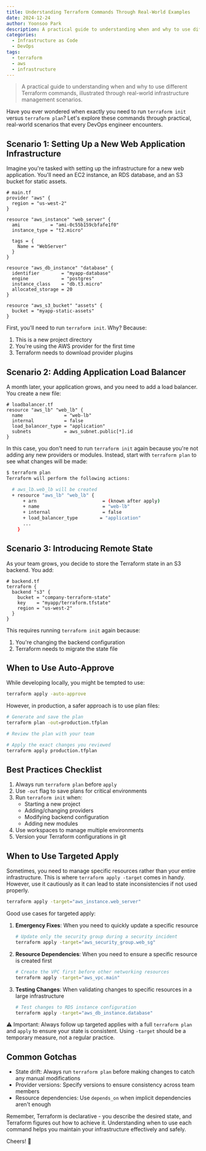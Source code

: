 ```yaml
---
title: Understanding Terraform Commands Through Real-World Examples
date: 2024-12-24
author: Yoonsoo Park
description: A practical guide to understanding when and why to use different Terraform commands, illustrated through real-world infrastructure management scenarios.
categories:
  - Infrastructure as Code
  - DevOps
tags:
  - terraform
  - aws
  - infrastructure
---
```


> A practical guide to understanding when and why to use different Terraform commands, illustrated through real-world infrastructure management scenarios.

Have you ever wondered when exactly you need to run `terraform init` versus `terraform plan`? Let's explore these commands through practical, real-world scenarios that every DevOps engineer encounters.

## Scenario 1: Setting Up a New Web Application Infrastructure

Imagine you're tasked with setting up the infrastructure for a new web application. You'll need an EC2 instance, an RDS database, and an S3 bucket for static assets.

```hcl
# main.tf
provider "aws" {
  region = "us-west-2"
}

resource "aws_instance" "web_server" {
  ami           = "ami-0c55b159cbfafe1f0"
  instance_type = "t2.micro"

  tags = {
    Name = "WebServer"
  }
}

resource "aws_db_instance" "database" {
  identifier        = "myapp-database"
  engine            = "postgres"
  instance_class    = "db.t3.micro"
  allocated_storage = 20
}

resource "aws_s3_bucket" "assets" {
  bucket = "myapp-static-assets"
}
```

First, you'll need to run `terraform init`. Why? Because:

1. This is a new project directory
2. You're using the AWS provider for the first time
3. Terraform needs to download provider plugins

## Scenario 2: Adding Application Load Balancer

A month later, your application grows, and you need to add a load balancer. You create a new file:

```hcl
# loadbalancer.tf
resource "aws_lb" "web_lb" {
  name               = "web-lb"
  internal           = false
  load_balancer_type = "application"
  subnets            = aws_subnet.public[*].id
}
```

In this case, you don't need to run `terraform init` again because you're not adding any new providers or modules. Instead, start with `terraform plan` to see what changes will be made:

```bash
$ terraform plan
Terraform will perform the following actions:

  # aws_lb.web_lb will be created
  + resource "aws_lb" "web_lb" {
      + arn                        = (known after apply)
      + name                       = "web-lb"
      + internal                   = false
      + load_balancer_type        = "application"
      ...
    }
```

## Scenario 3: Introducing Remote State

As your team grows, you decide to store the Terraform state in an S3 backend. You add:

```hcl
# backend.tf
terraform {
  backend "s3" {
    bucket = "company-terraform-state"
    key    = "myapp/terraform.tfstate"
    region = "us-west-2"
  }
}
```

This requires running `terraform init` again because:

1. You're changing the backend configuration
2. Terraform needs to migrate the state file

## When to Use Auto-Approve

While developing locally, you might be tempted to use:

```bash
terraform apply -auto-approve
```

However, in production, a safer approach is to use plan files:

```bash
# Generate and save the plan
terraform plan -out=production.tfplan

# Review the plan with your team

# Apply the exact changes you reviewed
terraform apply production.tfplan
```

## Best Practices Checklist

1. Always run `terraform plan` before `apply`
2. Use `-out` flag to save plans for critical environments
3. Run `terraform init` when:
   - Starting a new project
   - Adding/changing providers
   - Modifying backend configuration
   - Adding new modules
4. Use workspaces to manage multiple environments
5. Version your Terraform configurations in git

## When to Use Targeted Apply

Sometimes, you need to manage specific resources rather than your entire infrastructure. This is where `terraform apply -target` comes in handy. However, use it cautiously as it can lead to state inconsistencies if not used properly.

```bash
terraform apply -target="aws_instance.web_server"
```

Good use cases for targeted apply:

1. **Emergency Fixes**: When you need to quickly update a specific resource

   ```bash
   # Update only the security group during a security incident
   terraform apply -target="aws_security_group.web_sg"
   ```

2. **Resource Dependencies**: When you need to ensure a specific resource is created first

   ```bash
   # Create the VPC first before other networking resources
   terraform apply -target="aws_vpc.main"
   ```

3. **Testing Changes**: When validating changes to specific resources in a large infrastructure
   ```bash
   # Test changes to RDS instance configuration
   terraform apply -target="aws_db_instance.database"
   ```

⚠️ Important: Always follow up targeted applies with a full `terraform plan` and `apply` to ensure your state is consistent. Using `-target` should be a temporary measure, not a regular practice.

## Common Gotchas

- State drift: Always run `terraform plan` before making changes to catch any manual modifications
- Provider versions: Specify versions to ensure consistency across team members
- Resource dependencies: Use `depends_on` when implicit dependencies aren't enough

Remember, Terraform is declarative - you describe the desired state, and Terraform figures out how to achieve it. Understanding when to use each command helps you maintain your infrastructure effectively and safely.

Cheers! 🍺
